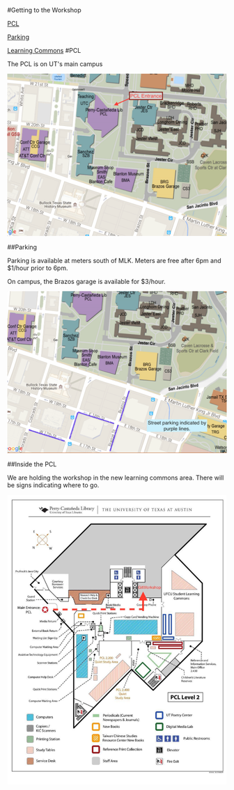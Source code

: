 #Getting to the Workshop

[PCL](#pcl)

[Parking](#parking)

[Learning Commons](#inside-the-pcl)
#PCL

The PCL is on UT's main campus

![PCL Map](https://github.com/asist-awit-ut/gitworkshop/blob/master/instructions/location/pcl.png)

##Parking

Parking is available at meters south of MLK.  Meters are free after 6pm and $1/hour prior to 6pm.

On campus, the Brazos garage is available for $3/hour.

![Parking](https://github.com/asist-awit-ut/gitworkshop/blob/master/instructions/location/parking.png)

##Inside the PCL

We are holding the workshop in the new learning commons area.  There will be signs indicating where to go.

![learning commons](https://github.com/asist-awit-ut/gitworkshop/blob/master/instructions/location/pcllayout.jpg)
